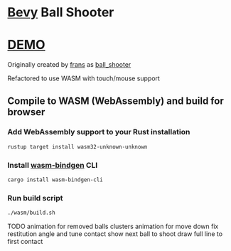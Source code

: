 # [Bevy](https://bevyengine.org/) Ball Shooter

# [DEMO](https://volodalexey.github.io/bevy-wasm-ball-shooter/)

Originally created by [frans](https://github.com/pyrbin) as [ball_shooter](https://github.com/pyrbin/ball_shooter)

Refactored to use WASM with touch/mouse support

## Compile to WASM (WebAssembly) and build for browser

### Add WebAssembly support to your Rust installation
```sh
rustup target install wasm32-unknown-unknown
```

### Install [wasm-bindgen](https://github.com/rustwasm/wasm-bindgen) CLI
```sh
cargo install wasm-bindgen-cli
```

### Run build script

```sh
./wasm/build.sh
```

TODO
animation for removed balls clusters
animation for move down
fix restitution angle and tune contact
show next ball to shoot
draw full line to first contact